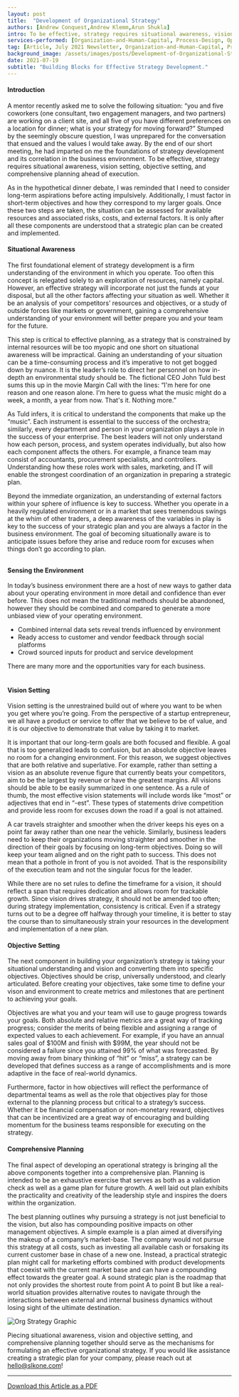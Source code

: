 ```yaml
---
layout: post
title:  "Development of Organizational Strategy"
authors: [Andrew Conquest,Andrew Klemm,Arun Shukla]
intro: To be effective, strategy requires situational awareness, vision setting, objective setting, and comprehensive planning ahead of execution.  
services-performed: [Organization-and-Human-Capital, Process-Design, Operating-Model-Design]
tag: [Article, July 2021 Newsletter, Organization-and-Human-Capital, Process-Design, Operating-Model-Design, Featured]
background_image: /assets/images/posts/Development-of-Organizational-Strategy.jpg
date: 2021-07-19
subtitle: "Building Blocks for Effective Strategy Development."
---
```


#### Introduction

A mentor recently asked me to solve the following situation: “you and five coworkers (one consultant, two engagement managers, and two partners) are working on a client site, and all five of you have different preferences on a location for dinner; what is your strategy for moving forward?” Stumped by the seemingly obscure question, I was unprepared for the conversation that ensued and the values I would take away. By the end of our short meeting, he had imparted on me the foundations of strategy development and its correlation in the business environment.  To be effective, strategy requires situational awareness, vision setting, objective setting, and comprehensive planning ahead of execution.

As in the hypothetical dinner debate, I was reminded that I need to consider long-term aspirations before acting impulsively. Additionally, I must factor in short-term objectives and how they correspond to my larger goals. Once these two steps are taken, the situation can be assessed for available resources and associated risks, costs, and external factors. It is only after all these components are understood that a strategic plan can be created and implemented.

#### Situational Awareness

The first foundational element of strategy development is a firm understanding of the environment in which you operate. Too often this concept is relegated solely to an exploration of resources, namely capital. However, an effective strategy will incorporate not just the funds at your disposal, but all the other factors affecting your situation as well. Whether it be an analysis of your competitors’ resources and objectives, or a study of outside forces like markets or government, gaining a comprehensive understanding of your environment will better prepare you and your team for the future.

This step is critical to effective planning, as a strategy that is constrained by internal resources will be too myopic and one short on situational awareness will be impractical. Gaining an  understanding of your situation can be a time-consuming process and it’s imperative to not get bogged down by nuance. It is the leader’s role to direct her personnel on how in-depth an environmental study should be. The fictional CEO John Tuld best sums this up in the movie Margin Call with the lines: “I'm here for one reason and one reason alone. I'm here to guess what the music might do a week, a month, a year from now. That's it. Nothing more.”

As Tuld infers, it is critical to understand the components that make up the “music”. Each instrument is essential to the success of the orchestra; similarly, every department and person in your organization plays a role in the success of your enterprise. The best leaders will not only understand how each person, process, and system operates individually, but also how each component affects the others. For example, a finance team may consist of accountants, procurement specialists, and controllers. Understanding how these roles work with sales, marketing, and IT will enable the strongest coordination of an organization in preparing a strategic plan.

Beyond the immediate organization, an understanding of external factors within your sphere of influence is key to success.  Whether you operate in a heavily regulated environment or in a market that sees tremendous swings at the whim of other traders, a deep awareness of the variables in play is key to the success of your strategic plan and you are always a factor in the business environment. The goal of becoming situationally aware is to anticipate issues before they arise and reduce room for excuses when things don’t go according to plan. 

<br>
<div class="emphasis" markdown="1">
  <strong>Sensing the Environment</strong><br><br>
  In today’s business environment there are a host of new ways to gather data about your operating environment in more detail and confidence than ever before.  This does not mean the traditional methods should be abandoned, however they should be combined and compared to generate a more unbiased view of your operating environment.
  <ul> 
  <li>Combined internal data sets reveal trends influenced by environment</li>
  <li>Ready access to customer and vendor feedback through social platforms</li>
  <li>Crowd sourced inputs for product and service development</li>
 </ul>
 There are many more and the opportunities vary for each business.
 </div>
<br>

#### Vision Setting

Vision setting is the unrestrained build out of where you want to be when you get where you’re going. From the perspective of a startup entrepreneur, we all have a product or service to offer that we believe to be of value, and it is our objective to demonstrate that value by taking it to market.

It is important that our long-term goals are both focused and flexible. A goal that is too generalized leads to confusion, but an absolute objective leaves no room for a changing environment. For this reason, we suggest objectives that are both relative and superlative. For example, rather than setting a vision as an absolute revenue figure that currently beats your competitors, aim to be the largest by revenue or have the greatest margins. All visions should be able to be easily summarized in one sentence. As a rule of thumb, the most effective vision statements will include words like “most” or adjectives that end in “-est”. These types of statements drive competition and provide less room for excuses down the road if a goal is not attained.

A car travels straighter and smoother when the driver keeps his eyes on a point far away rather than one near the vehicle. Similarly, business leaders need to keep their organizations moving straighter and smoother in the direction of their goals by focusing on long-term objectives.  Doing so will keep your team aligned and on the right path to success. This does not mean that a pothole in front of you is not avoided. That is the responsibility of the execution team and not the singular focus for the leader.

While there are no set rules to define the timeframe for a vision, it should reflect a span that requires dedication and allows room for trackable growth. Since vision drives strategy, it should not be amended too often; during strategy implementation, consistency is critical. Even if a strategy turns out to be a degree off halfway through your timeline, it is better to stay the course than to simultaneously strain your resources in the development and implementation of a new plan.

#### Objective Setting

The next component in building your organization’s strategy is taking your situational understanding and vision and converting them into specific objectives. Objectives should be crisp, universally understood, and clearly articulated. Before creating your objectives, take some time to define your vison and environment to create metrics and milestones that are pertinent to achieving your goals. 

Objectives are what you and your team will use to gauge progress towards your goals. Both absolute and relative metrics are a great way of tracking progress; consider the merits of being flexible and assigning a range of expected values to each achievement. For example, if you have an annual sales goal of $100M and finish with $99M, the year should not be considered a failure since you attained 99% of what was forecasted. By moving away from binary thinking of “hit” or “miss”, a strategy can be developed that defines success as a range of accomplishments and is more adaptive in the face of real-world dynamics.

Furthermore, factor in how objectives will reflect the performance of departmental teams as well as the role that objectives play for those external to the planning process but critical to a strategy’s success. Whether it be financial compensation or non-monetary reward, objectives that can be incentivized are a great way of encouraging and building momentum for the business teams responsible for executing on the strategy.

#### Comprehensive Planning

The final aspect of developing an operational strategy is bringing all the above components together into a comprehensive plan. Planning is intended to be an exhaustive exercise that serves as both as a validation check as well as a game plan for future growth. A well laid out plan exhibits the practicality and creativity of the leadership style and inspires the doers within the organization. 

The best planning outlines why pursuing a strategy is not just beneficial to the vision, but also has compounding positive impacts on other management objectives. A simple example is a plan aimed at diversifying the makeup of a company’s market-base. The company would not pursue this strategy at all costs, such as investing all available cash or forsaking its current customer base in chase of a new one. Instead, a practical strategic plan might call for marketing efforts combined with product developments that coexist with the current market base and can have a compounding effect towards the greater goal. A sound strategic plan is the roadmap that not only provides the shortest route from point A to point B but like a real-world situation provides alternative routes to navigate through the interactions between external and internal business dynamics without losing sight of the ultimate destination.

<img src="https://slkone.com/images/org-strategy_figure1.jpg" alt="Org Strategy Graphic">

Piecing situational awareness, vision and objective setting, and comprehensive planning together should serve as the mechanisms for formulating an effective organizational strategy. If you would like assistance creating a strategic plan for your company, please reach out at hello@slkone.com! 

___

<a href="https://slkone.com/files/SLKone_Article_Organizational-Strategy_2021.pdf" class="btn-filled" target="_blank">Download this Article as a PDF</a>
